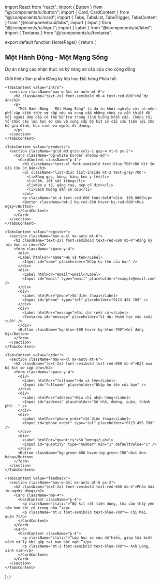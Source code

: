 import React from "react"; import { Button } from "@/components/ui/button"; import { Card, CardContent } from "@/components/ui/card"; import { Tabs, TabsList, TabsTrigger, TabsContent } from "@/components/ui/tabs"; import { Input } from "@/components/ui/input"; import { Label } from "@/components/ui/label"; import { Textarea } from "@/components/ui/textarea";

export default function HomePage() { return ( <main className="min-h-screen bg-white text-gray-800"> <section className="bg-red-500 text-white py-10 px-6 text-center"> <h1 className="text-4xl font-bold mb-2">Một Hành Động - Một Mạng Sống</h1> <p className="text-lg">Dự án nâng cao nhận thức và kỹ năng sơ cấp cứu cho cộng đồng</p> </section>

<Tabs defaultValue="intro" className="px-4 py-8">
    <TabsList className="grid grid-cols-5 bg-blue-100">
      <TabsTrigger value="intro">Giới thiệu</TabsTrigger>
      <TabsTrigger value="products">Sản phẩm</TabsTrigger>
      <TabsTrigger value="register">Đăng ký lớp học</TabsTrigger>
      <TabsTrigger value="order">Đặt hàng</TabsTrigger>
      <TabsTrigger value="feedback">Phản hồi</TabsTrigger>
    </TabsList>

    <TabsContent value="intro">
      <section className="max-w-3xl mx-auto mt-6">
        <h2 className="text-2xl font-semibold mb-4 text-red-600">Về dự án</h2>
        <p>
          "Một Hành Động - Một Mạng Sống" là dự án khởi nghiệp với sứ mệnh phổ cập kiến thức sơ cấp cứu và cung cấp những công cụ cần thiết để mỗi người dân đều có thể hỗ trợ trong tình huống khẩn cấp. Chúng tôi tổ chức các lớp học sơ cứu và cung cấp bộ kit sơ cấp cứu tiện lợi cho hộ gia đình, học sinh và người đi đường.
        </p>
      </section>
    </TabsContent>

    <TabsContent value="products">
      <section className="grid md:grid-cols-2 gap-4 mt-6 px-2">
        <Card className="bg-white border shadow-md">
          <CardContent className="p-4">
            <h3 className="text-xl font-semibold text-blue-700">Bộ Kit Sơ Cấp Cứu Cơ Bản</h3>
            <ul className="list-disc list-inside mt-2 text-gray-700">
              <li>Băng gạc, bông, băng keo y tế</li>
              <li>Cồn, iốt sát trùng</li>
              <li>Kéo y tế, găng tay, nẹp cố định</li>
              <li>Sách hướng dẫn sơ cứu</li>
            </ul>
            <p className="mt-4 text-red-600 font-bold">Giá: 150.000đ</p>
            <Button className="mt-2 bg-red-500 hover:bg-red-600">Mua ngay</Button>
          </CardContent>
        </Card>
      </section>
    </TabsContent>

    <TabsContent value="register">
      <section className="max-w-xl mx-auto mt-6">
        <h2 className="text-2xl font-semibold text-red-600 mb-4">Đăng ký lớp học sơ cứu</h2>
        <form className="space-y-4">
          <div>
          <Label htmlFor="name">Họ và tên</Label>
            <Input id="name" placeholder="Nhập họ tên của bạn" />
          </div>
          <div>
            <Label htmlFor="email">Email</Label>
            <Input id="email" type="email" placeholder="example@email.com" />
          </div>
          <div>
            <Label htmlFor="phone">Số điện thoại</Label>
            <Input id="phone" type="tel" placeholder="0123 456 789" />
          </div>
          <div>
            <Label htmlFor="message">Ghi chú (nếu có)</Label>
            <Textarea id="message" placeholder="Ví dụ: Muốn học vào cuối tuần" />
          </div>
          <Button className="bg-blue-600 hover:bg-blue-700">Gửi đăng ký</Button>
        </form>
      </section>
    </TabsContent>

    <TabsContent value="order">
      <section className="max-w-xl mx-auto mt-6">
        <h2 className="text-2xl font-semibold text-red-600 mb-4">Đặt mua bộ kit sơ cấp cứu</h2>
        <form className="space-y-4">
          <div>
            <Label htmlFor="fullname">Họ và tên</Label>
            <Input id="fullname" placeholder="Nhập họ tên của bạn" />
          </div>
          <div>
            <Label htmlFor="address">Địa chỉ nhận hàng</Label>
            <Input id="address" placeholder="Số nhà, đường, quận, thành phố..." />
          </div>
          <div>
            <Label htmlFor="phone_order">Số điện thoại</Label>
            <Input id="phone_order" type="tel" placeholder="0123 456 789" />
          </div>
          <div>
            <Label htmlFor="quantity">Số lượng</Label>
            <Input id="quantity" type="number" min="1" defaultValue="1" />
          </div>
          <Button className="bg-green-600 hover:bg-green-700">Gửi đơn hàng</Button>
        </form>
      </section>
    </TabsContent>

    <TabsContent value="feedback">
      <section className="max-w-3xl mx-auto mt-6 px-2">
        <h2 className="text-2xl font-semibold text-red-600 mb-4">Phản hồi từ người dùng</h2>
        <Card className="mb-4">
          <CardContent className="p-4">
            <p className="italic">“Bộ kit rất tiện dụng, tôi cảm thấy yên tâm hơn khi có trong nhà.”</p>
            <p className="mt-2 font-semibold text-blue-700">— Chị Mai, quận 7</p>
          </CardContent>
        </Card>
        <Card>
          <CardContent className="p-4">
            <p className="italic">“Lớp học sơ cứu dễ hiểu, giúp tôi biết cách xử lý khi gặp tai nạn bất ngờ.”</p>
            <p className="mt-2 font-semibold text-blue-700">— Anh Long, sinh viên</p>
          </CardContent>
        </Card>
      </section>
    </TabsContent>
  </Tabs>
</main>

); }
